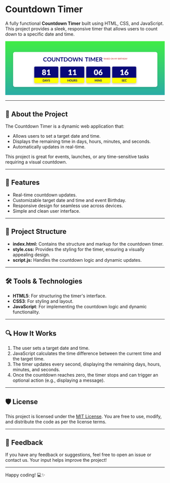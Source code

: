 # Countdown Timer

A fully functional **Countdown Timer** built using HTML, CSS, and JavaScript. This project provides a sleek, responsive timer that allows users to count down to a specific date and time.

![CountDown Timer Preview](countdown-timer.png)


---

## 📖 About the Project
The Countdown Timer is a dynamic web application that:
- Allows users to set a target date and time.
- Displays the remaining time in days, hours, minutes, and seconds.
- Automatically updates in real-time.

This project is great for events, launches, or any time-sensitive tasks requiring a visual countdown.

---

## 🚀 Features
- Real-time countdown updates.
- Customizable target date and time and event Birthday.
- Responsive design for seamless use across devices.
- Simple and clean user interface.

---

## 📂 Project Structure
- **index.html:** Contains the structure and markup for the countdown timer.
- **style.css:** Provides the styling for the timer, ensuring a visually appealing design.
- **script.js:** Handles the countdown logic and dynamic updates.

---

## 🛠️ Tools & Technologies
- **HTML5**: For structuring the timer's interface.
- **CSS3**: For styling and layout.
- **JavaScript**: For implementing the countdown logic and dynamic functionality.

---

## 🔍 How It Works
1. The user sets a target date and time.
2. JavaScript calculates the time difference between the current time and the target time.
3. The timer updates every second, displaying the remaining days, hours, minutes, and seconds.
4. Once the countdown reaches zero, the timer stops and can trigger an optional action (e.g., displaying a message).

---

## 🛡️ License
This project is licensed under the [MIT License](LICENSE). You are free to use, modify, and distribute the code as per the license terms.

---

## 📢 Feedback
If you have any feedback or suggestions, feel free to open an issue or contact us. Your input helps improve the project!

---

Happy coding! 💻✨
